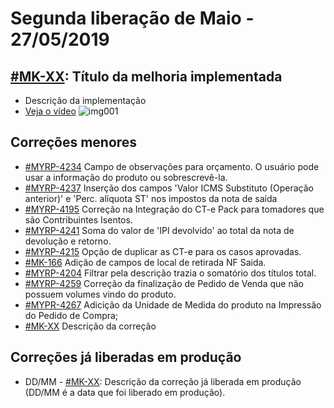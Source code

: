 # Segunda liberação de Maio - 27/05/2019


## [#MK-XX](https://devmyrp.atlassian.net/browse/MK-XX): Título da melhoria implementada
* Descrição da implementação
* [Veja o vídeo](http://recordit.co/2MyFCjFpdq)
![img001](https://i.imgur.com/XXXX.png)

## Correções menores
* [#MYRP-4234](https://devmyrp.atlassian.net/browse/MYRP-4234) Campo de observações para orçamento. O usuário pode usar a informação do produto ou sobrescrevê-la.
* [#MYRP-4237](https://devmyrp.atlassian.net/browse/MYRP-4237) Inserção dos campos 'Valor ICMS Substituto (Operação anterior)' e 'Perc. alíquota ST' nos impostos da nota de saída
* [#MYRP-4195](https://devmyrp.atlassian.net/browse/MYRP-4195) Correção na Integração do CT-e Pack para tomadores que são Contribuintes Isentos.
* [#MYRP-4241](https://devmyrp.atlassian.net/browse/MYRP-4241) Soma do valor de 'IPI devolvido' ao total da nota de devolução e retorno.
* [#MYRP-4215](https://devmyrp.atlassian.net/browse/MYRP-4215) Opção de duplicar as CT-e para os casos aprovadas.
* [#MK-166](https://devmyrp.atlassian.net/browse/MK-166) Adição de campos de local de retirada NF Saida.
* [#MYRP-4204](https://devmyrp.atlassian.net/browse/MYRP-4204) Filtrar pela descrição trazia o somatório dos títulos total.
* [#MYRP-4259](https://devmyrp.atlassian.net/browse/MYRP-4259) Correção da finalização de Pedido de Venda que não possuem volumes vindo do produto.
* [#MYPR-4267](https://devmyrp.atlassian.net/browse/MYPR-4267) Adicição da Unidade de Medida do produto na Impressão do Pedido de Compra;
* [#MK-XX](https://devmyrp.atlassian.net/browse/MK-XX) Descrição da correção


## Correções já liberadas em produção
* DD/MM - [#MK-XX](https://devmyrp.atlassian.net/browse/MK-XX): Descrição da correção já liberada em produção (DD/MM é a data que foi liberado em produção).

